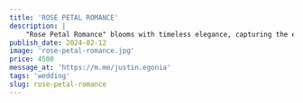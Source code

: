 ```yaml
---
title: 'ROSE PETAL ROMANCE'
description: |
    "Rose Petal Romance" blooms with timeless elegance, capturing the essence of love's tender embrace. Within this enchanting bouquet, velvety petals of red, pink, and ivory roses intertwine in a delicate dance of passion and affection. Each bloom exudes a sense of romance, whispering sweet promises of devotion and adoration. As the fragrance fills the air, it evokes memories of stolen glances and whispered confessions, weaving a tapestry of cherished moments. With its classic beauty and timeless allure, "Rose Petal Romance" is a celebration of love's enduring power to captivate the heart and soul.
publish_date: 2024-02-12
image: 'rose-petal-romance.jpg'
price: 4500
message_at: 'https://m.me/justin.egonia'
tags: 'wedding'
slug: rose-petal-romance
---
```

